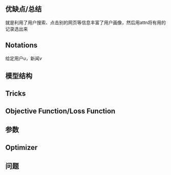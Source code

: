 ## 优缺点/总结
就是利用了用户搜索、点击别的网页等信息丰富了用户画像，然后用attn将有用的记录选出来
## Notations
给定用户$u$，新闻$v$
## 模型结构
## Tricks
## Objective Function/Loss Function
## 参数
## Optimizer
## 问题